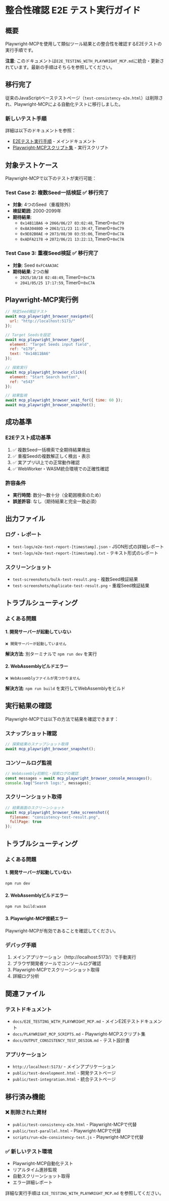 # 整合性確認 E2E テスト実行ガイド

## 概要
Playwright-MCPを使用して類似ツール結果との整合性を確認するE2Eテストの実行手順です。

**注意**: このドキュメントは`E2E_TESTING_WITH_PLAYWRIGHT_MCP.md`に統合・更新されています。最新の手順はそちらを参照してください。

## 移行完了

従来のJavaScriptベーステストページ（`test-consistency-e2e.html`）は削除され、Playwright-MCPによる自動化テストに移行しました。

### 新しいテスト手順

詳細は以下のドキュメントを参照：
- [E2Eテスト実行手順](E2E_TESTING_WITH_PLAYWRIGHT_MCP.md) - メインドキュメント
- [Playwright-MCPスクリプト集](PLAYWRIGHT_MCP_SCRIPTS.md) - 実行スクリプト

## 対象テストケース

Playwright-MCPで以下のテストが実行可能：

### Test Case 2: 複数Seed一括検証 ✅ 移行完了
- **対象**: 4つのSeed（重複除外）
- **検証範囲**: 2000-2099年
- **期待結果**: 
  - `0x14B11BA6` → `2066/06/27 03:02:48`, Timer0=`0xC79`
  - `0x8A30480D` → `2063/11/23 11:39:47`, Timer0=`0xC79`
  - `0x9E02B0AE` → `2073/08/30 03:55:06`, Timer0=`0xC7A`
  - `0xADFA2178` → `2072/06/21 13:22:13`, Timer0=`0xC7A`

### Test Case 3: 重複Seed検証 ✅ 移行完了
- **対象**: Seed `0xFC4AA3AC`
- **期待結果**: 2つの解
  - `2025/10/18 02:48:49`, Timer0=`0xC7A`
  - `2041/05/25 17:17:59`, Timer0=`0xC7A`

## Playwright-MCP実行例

```javascript
// 特定Seed検証テスト
await mcp_playwright_browser_navigate({ 
  url: "http://localhost:5173/" 
});

// Target Seedsを設定
await mcp_playwright_browser_type({
  element: "Target Seeds input field",
  ref: "e179",
  text: "0x14B11BA6"
});

// 探索実行
await mcp_playwright_browser_click({
  element: "Start Search button",
  ref: "e543"
});

// 結果監視
await mcp_playwright_browser_wait_for({ time: 60 });
await mcp_playwright_browser_snapshot();
```

## 成功基準

### E2Eテスト成功基準
1. ✅ 複数Seed一括検索で全期待結果検出
2. ✅ 重複Seedの複数解正しく検出・表示
3. ✅ 実アプリUI上での正常動作確認
4. ✅ WebWorker・WASM統合環境での正確性確認

### 許容条件
- **実行時間**: 数分〜数十分（全範囲検索のため）
- **誤差許容**: なし（期待結果と完全一致必須）

## 出力ファイル

### ログ・レポート
- `test-logs/e2e-test-report-[timestamp].json` - JSON形式の詳細レポート
- `test-logs/e2e-test-report-[timestamp].txt` - テキスト形式のレポート

### スクリーンショット
- `test-screenshots/bulk-test-result.png` - 複数Seed検証結果
- `test-screenshots/duplicate-test-result.png` - 重複Seed検証結果

## トラブルシューティング

### よくある問題

#### 1. 開発サーバーが起動していない
```
❌ 開発サーバーが起動していません
```
**解決方法**: 別ターミナルで `npm run dev` を実行

#### 2. WebAssemblyビルドエラー
```
❌ WebAssemblyファイルが見つかりません
```
**解決方法**: `npm run build` を実行してWebAssemblyをビルド

## 実行結果の確認

Playwright-MCPでは以下の方法で結果を確認できます：

### スナップショット確認
```javascript
// 探索結果のスナップショット取得
await mcp_playwright_browser_snapshot();
```

### コンソールログ監視
```javascript
// WebAssembly初期化・探索ログの確認
const messages = await mcp_playwright_browser_console_messages();
console.log("Search logs:", messages);
```

### スクリーンショット取得
```javascript
// 結果画面のスクリーンショット
await mcp_playwright_browser_take_screenshot({
  filename: "consistency-test-result.png",
  fullPage: true
});
```

## トラブルシューティング

### よくある問題

#### 1. 開発サーバーが起動していない
```bash
npm run dev
```

#### 2. WebAssemblyビルドエラー
```bash
npm run build:wasm
```

#### 3. Playwright-MCP接続エラー
Playwright-MCPが有効であることを確認してください。

### デバッグ手順
1. メインアプリケーション（http://localhost:5173/）で手動実行
2. ブラウザ開発者ツールでコンソールログ確認
3. Playwright-MCPでスクリーンショット取得
4. 詳細ログ分析

## 関連ファイル

### テストドキュメント
- `docs/E2E_TESTING_WITH_PLAYWRIGHT_MCP.md` - メインE2Eテストドキュメント
- `docs/PLAYWRIGHT_MCP_SCRIPTS.md` - Playwright-MCPスクリプト集
- `docs/OUTPUT_CONSISTENCY_TEST_DESIGN.md` - テスト設計書

### アプリケーション
- `http://localhost:5173/` - メインアプリケーション
- `public/test-development.html` - 開発テストページ
- `public/test-integration.html` - 統合テストページ

## 移行済み機能

### ❌ 削除された資材
- `public/test-consistency-e2e.html` - Playwright-MCPで代替
- `public/test-parallel.html` - Playwright-MCPで代替
- `scripts/run-e2e-consistency-test.js` - Playwright-MCPで代替

### ✅ 新しいテスト環境
- Playwright-MCP自動化テスト
- リアルタイム進捗監視
- 自動スクリーンショット取得
- エラー詳細レポート

詳細な実行手順は `E2E_TESTING_WITH_PLAYWRIGHT_MCP.md` を参照してください。
